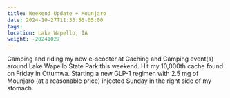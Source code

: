 ```yaml
---
title: Weekend Update + Mounjaro
date: 2024-10-27T11:33:55-05:00
tags:
location: Lake Wapello, IA
weight: -20241027
---
```


Camping and riding my new e-scooter at Caching and Camping event(s) around Lake Wapello State Park this weekend.  Hit my 10,000th cache found on Friday in Ottumwa.  Starting a new GLP-1 regimen with 2.5 mg of Mounjaro (at a reasonable price) injected Sunday in the right side of my stomach.  
